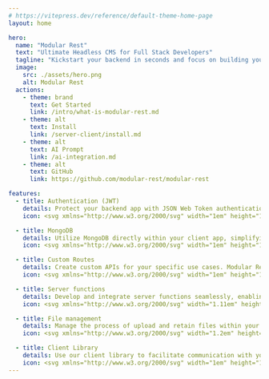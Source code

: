 ```yaml
---
# https://vitepress.dev/reference/default-theme-home-page
layout: home

hero:
  name: "Modular Rest"
  text: "Ultimate Headless CMS for Full Stack Developers"
  tagline: "Kickstart your backend in seconds and focus on building your client application."
  image:
    src: ./assets/hero.png
    alt: Modular Rest
  actions:
    - theme: brand
      text: Get Started
      link: /intro/what-is-modular-rest.md
    - theme: alt
      text: Install
      link: /server-client/install.md
    - theme: alt
      text: AI Prompt
      link: /ai-integration.md
    - theme: alt
      text: GitHub
      link: https://github.com/modular-rest/modular-rest

features:
  - title: Authentication (JWT)
    details: Protect your backend app with JSON Web Token authentication, offering various permission levels for enhanced security.
    icon: <svg xmlns="http://www.w3.org/2000/svg" width="1em" height="1em" viewBox="0 0 24 24"><path fill="currentColor" d="M12 0a1.667 1.667 0 0 0-1.666 1.666A1.667 1.667 0 0 0 12 3.334a1.667 1.667 0 0 0 1.666-1.668A1.667 1.667 0 0 0 12 0M9.506 1.145A11.57 11.57 0 0 0 .442 12.317a.716.716 0 0 0 1.075.618a.7.7 0 0 0 .358-.6a10.14 10.14 0 0 1 5.06-8.666a10 10 0 0 1 2.696-1.074a2.55 2.55 0 0 1-.125-1.452Zm8.015 1.26a.71.71 0 0 0-.695.713a.7.7 0 0 0 .34.61a10.13 10.13 0 0 1 4.545 11.587c.314.046.618.15.894.309q.223.127.42.293a11.57 11.57 0 0 0-5.15-13.43a.7.7 0 0 0-.354-.082m-5.519 3.791a6.247 6.247 0 1 0 .002 12.494a6.247 6.247 0 0 0-.002-12.494m0 1.43a4.819 4.819 0 0 1 3.41 8.222a4.817 4.817 0 1 1-3.41-8.222m-.01 2.295c-1.412.014-1.896 1.887-.668 2.584l-.435 2.207a.237.237 0 0 0 .234.281h1.772a.236.236 0 0 0 .234-.281l-.438-2.207a1.38 1.38 0 0 0 .692-1.202a1.38 1.38 0 0 0-1.39-1.382zm-9.324 6.242a1.667 1.667 0 0 0-1.666 1.666a1.667 1.667 0 0 0 1.666 1.668a1.667 1.667 0 0 0 1.666-1.668a1.667 1.667 0 0 0-1.666-1.666m18.664 0a1.667 1.667 0 0 0-1.666 1.666a1.667 1.667 0 0 0 1.666 1.668a1.667 1.667 0 0 0 1.666-1.668a1.667 1.667 0 0 0-1.666-1.666M4.655 19.427a2.5 2.5 0 0 1-.702.608a2.6 2.6 0 0 1-.468.207a11.576 11.576 0 0 0 14.208 2.273a.713.713 0 0 0 0-1.238a.7.7 0 0 0-.703-.012a10.13 10.13 0 0 1-10.052-.05a10.2 10.2 0 0 1-2.283-1.788"/></svg>

  - title: MongoDB
    details: Utilize MongoDB directly within your client app, simplifying database interactions.
    icon: <svg xmlns="http://www.w3.org/2000/svg" width="1em" height="1em" viewBox="0 0 256 256"><g fill="none"><rect width="256" height="256" fill="#023430" rx="60"/><path fill="#10aa50" d="M171.173 107.591c-10.537-46.481-32.497-58.855-38.099-67.602A99 99 0 0 1 126.949 28c-.296 4.13-.84 6.73-4.35 9.862c-7.047 6.283-36.977 30.673-39.496 83.486c-2.347 49.242 36.2 79.605 41.292 82.744c3.916 1.927 8.685.041 11.012-1.728c18.581-12.752 43.969-46.75 35.786-94.773"/><path fill="#b8c4c2" d="M128.545 177.871c-.97 12.188-1.665 19.27-4.129 26.235c0 0 1.617 11.603 2.753 23.894h4.019a224 224 0 0 1 4.384-25.732c-5.203-2.56-6.827-13.702-7.027-24.397"/><path fill="#12924f" d="M135.565 202.275c-5.258-2.429-6.779-13.806-7.013-24.404a500 500 0 0 0 1.136-52.545c-.276-9.194.13-85.158-2.265-96.28a92 92 0 0 0 5.651 10.936c5.602 8.754 27.569 21.128 38.099 67.609c8.203 47.941-17.047 81.849-35.608 94.684"/></g></svg>

  - title: Custom Routes
    details: Create custom APIs for your specific use cases. Modular Rest provides a scalable base for your development needs.
    icon: <svg xmlns="http://www.w3.org/2000/svg" width="1em" height="1em" viewBox="0 0 32 32"><path fill="currentColor" d="M17 18.184v-4.368a3 3 0 1 0-2 0v4.369a3 3 0 1 0 2 0ZM16 10a1 1 0 1 1-1 1a1 1 0 0 1 1-1m0 12a1 1 0 1 1 1-1a1 1 0 0 1-1 1"/><path fill="currentColor" d="M30.414 17.414a2 2 0 0 0 0-2.828l-5.787-5.787l2.9-2.862a2.002 2.002 0 1 0-1.44-1.388l-2.874 2.836l-5.799-5.8a2 2 0 0 0-2.828 0L8.799 7.374L5.937 4.472A2.002 2.002 0 1 0 4.55 5.914l2.835 2.873l-5.8 5.799a2 2 0 0 0 0 2.828l5.8 5.799l-2.835 2.873a1.998 1.998 0 1 0 1.387 1.442l2.862-2.9l5.787 5.786a2 2 0 0 0 2.828 0l5.8-5.799l2.872 2.836a1.998 1.998 0 1 0 1.442-1.387l-2.9-2.863ZM16 29L3 16L16 3l13 13Z"/></svg>

  - title: Server functions
    details: Develop and integrate server functions seamlessly, enabling clients to run functions directly and enhance backend capabilities.
    icon: <svg xmlns="http://www.w3.org/2000/svg" width="1.11em" height="1em" viewBox="0 0 256 231"><defs><path id="logosGoogleCloudFunctions0" d="M252.926 103.237L200.327 11.76A23.12 23.12 0 0 0 180.607 0H75.392a23.1 23.1 0 0 0-19.72 11.76L3.053 102.997a22.96 22.96 0 0 0 0 22.88l52.598 91.997a23.54 23.54 0 0 0 19.72 12.18h105.217a23.46 23.46 0 0 0 19.74-12.12l52.598-91.478a23.46 23.46 0 0 0 0-23.219"/></defs><mask id="logosGoogleCloudFunctions1" fill="#fff"><use href="#logosGoogleCloudFunctions0"/></mask><path fill="#4285f4" d="M252.926 103.237L200.327 11.76A23.12 23.12 0 0 0 180.607 0H75.392a23.1 23.1 0 0 0-19.72 11.76L3.053 102.997a22.96 22.96 0 0 0 0 22.88l52.598 91.997a23.54 23.54 0 0 0 19.72 12.18h105.217a23.46 23.46 0 0 0 19.74-12.12l52.598-91.478a23.46 23.46 0 0 0 0-23.219" mask="url(#logosGoogleCloudFunctions1)"/><path d="m187.168 84.732l-7.252 7.909l1.633 46.998l-6.873 9.961l-3.985-3.984h3.666v-16.297l-17.592-17.592l-13.296 6.646l-44.101-44.2L78.13 85.548l-2.63 22.035l7.452 40.324l10.798 10.579l-4.921 6.993l64.247 65.758h26.84c8.223-.282 17.128-5.671 21.1-12.877l43.78-76.003z" mask="url(#logosGoogleCloudFunctions1)" opacity="0.07"/><path fill="#fff" d="m88.829 165.479l10.539-10.54l-15.799-15.798v-49.17l15.799-15.798l-10.539-10.54l-21.098 21.099v59.648z" mask="url(#logosGoogleCloudFunctions1)"/><circle cx="105.145" cy="114.556" r="7.471" fill="#fff" mask="url(#logosGoogleCloudFunctions1)"/><circle cx="127.499" cy="114.556" r="7.471" fill="#fff" mask="url(#logosGoogleCloudFunctions1)"/><circle cx="149.852" cy="114.556" r="7.471" fill="#fff" mask="url(#logosGoogleCloudFunctions1)"/><path fill="#fff" d="m166.069 63.633l-10.539 10.54l15.799 15.798v49.17l-15.799 15.798l10.539 10.54l21.099-21.099V84.732z" mask="url(#logosGoogleCloudFunctions1)"/></svg>

  - title: File management
    details: Manage the process of upload and retain files within your server app, offering a seamless experience for your development needs.
    icon: <svg xmlns="http://www.w3.org/2000/svg" width="1.2em" height="1.2em" viewBox="0 0 48 48"><path fill="#e65100" d="M41 42H13c-2.2 0-4-1.8-4-4V18c0-2.2 1.8-4 4-4h28c2.2 0 4 1.8 4 4v20c0 2.2-1.8 4-4 4"/><path fill="#f57c00" d="M35 36H7c-2.2 0-4-1.8-4-4V12c0-2.2 1.8-4 4-4h28c2.2 0 4 1.8 4 4v20c0 2.2-1.8 4-4 4"/><circle cx="30" cy="16" r="3" fill="#fff9c4"/><path fill="#942a09" d="M17 17.9L8 31h18z"/><path fill="#bf360c" d="M28 23.5L22 31h12z"/></svg>

  - title: Client Library
    details: Use our client library to facilitate communication with your server app, offering a Firebase-like experience that’s even easier to use.
    icon: <svg xmlns="http://www.w3.org/2000/svg" width="1em" height="1em" viewBox="0 0 24 24"><path fill="currentColor" d="M21.4 7.5c.8.8.8 2.1 0 2.8l-2.8 2.8l-7.8-7.8l2.8-2.8c.8-.8 2.1-.8 2.8 0l1.8 1.8l3-3l1.4 1.4l-3 3zm-5.8 5.8l-1.4-1.4l-2.8 2.8l-2.1-2.1l2.8-2.8l-1.4-1.4l-2.8 2.8l-1.5-1.4l-2.8 2.8c-.8.8-.8 2.1 0 2.8l1.8 1.8l-4 4l1.4 1.4l4-4l1.8 1.8c.8.8 2.1.8 2.8 0l2.8-2.8l-1.4-1.4z"/></svg>
---
```


<style >
:root {
  --vp-home-hero-name-color: transparent !important;
  --vp-home-hero-name-background: -webkit-linear-gradient(120deg, #bd34fe 30%, #41d1ff) !important;

  /* --vp-home-hero-image-background-image: linear-gradient(-45deg, rgba(189, 52, 254, 0.2) 50%, rgba(71, 202, 255, 0.2) 50%) !important;
  --vp-home-hero-image-filter: blur(44px) !important; */

}

.VPHero .text {
  font-size: 2.5rem !important;
  line-height: normal !important;
}



@media (min-width: 640px) {
  :root {
    --vp-home-hero-image-filter: blur(56px);
  }
}

@media (min-width: 960px) {
  :root {
    --vp-home-hero-image-filter: blur(68px);
  }
}
</style>

